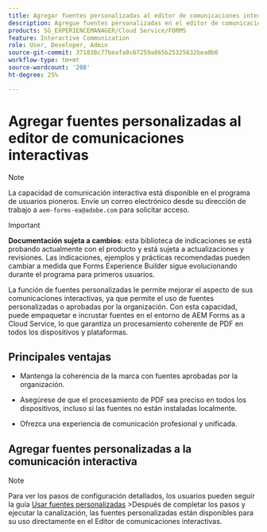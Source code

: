 ```yaml
---
title: Agregar fuentes personalizadas al editor de comunicaciones interactivas
description: Agregue fuentes personalizadas en el editor de comunicaciones interactivas para permitir el uso de fuentes personalizadas o aprobadas por la organización.
products: SG_EXPERIENCEMANAGER/Cloud Service/FORMS
feature: Interactive Communication
role: User, Developer, Admin
source-git-commit: 371838c77beafa8c67259a865b25325632bea0b0
workflow-type: tm+mt
source-wordcount: '208'
ht-degree: 25%

---
```



# Agregar fuentes personalizadas al editor de comunicaciones interactivas

>[!NOTE]
>
> La capacidad de comunicación interactiva está disponible en el programa de usuarios pioneros. Envíe un correo electrónico desde su dirección de trabajo a `aem-forms-ea@adobe.com` para solicitar acceso.

>[!IMPORTANT]
>
> **Documentación sujeta a cambios**: esta biblioteca de indicaciones se está probando actualmente con el producto y está sujeta a actualizaciones y revisiones. Las indicaciones, ejemplos y prácticas recomendadas pueden cambiar a medida que Forms Experience Builder sigue evolucionando durante el programa para primeros usuarios.

La función de fuentes personalizadas le permite mejorar el aspecto de sus comunicaciones interactivas, ya que permite el uso de fuentes personalizadas o aprobadas por la organización. Con esta capacidad, puede empaquetar e incrustar fuentes en el entorno de AEM Forms as a Cloud Service, lo que garantiza un procesamiento coherente de PDF en todos los dispositivos y plataformas.

## Principales ventajas

- Mantenga la coherencia de la marca con fuentes aprobadas por la organización.

- Asegúrese de que el procesamiento de PDF sea preciso en todos los dispositivos, incluso si las fuentes no están instaladas localmente.

- Ofrezca una experiencia de comunicación profesional y unificada.

## Agregar fuentes personalizadas a la comunicación interactiva

>[!NOTE]
>
> Para ver los pasos de configuración detallados, los usuarios pueden seguir la guía [Usar fuentes personalizadas](https://experienceleague.adobe.com/en/docs/experience-manager-cloud-service/content/forms/using-communications/use-custom-fonts)
> &#x200B;>Después de completar los pasos y ejecutar la canalización, las fuentes personalizadas están disponibles para su uso directamente en el Editor de comunicaciones interactivas.
